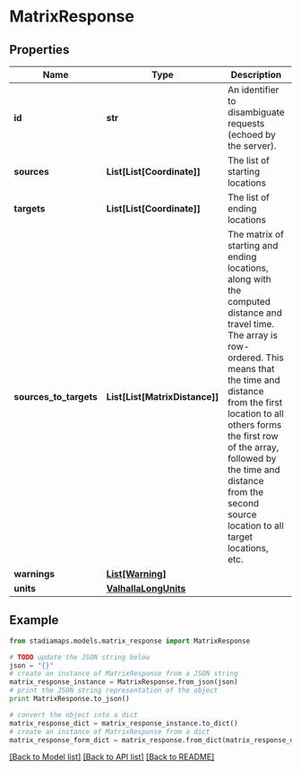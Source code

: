 # MatrixResponse


## Properties
Name | Type | Description | Notes
------------ | ------------- | ------------- | -------------
**id** | **str** | An identifier to disambiguate requests (echoed by the server). | [optional] 
**sources** | **List[List[Coordinate]]** | The list of starting locations | 
**targets** | **List[List[Coordinate]]** | The list of ending locations | 
**sources_to_targets** | **List[List[MatrixDistance]]** | The matrix of starting and ending locations, along with the computed distance and travel time. The array is row-ordered. This means that the time and distance from the first location to all others forms the first row of the array, followed by the time and distance from the second source location to all target locations, etc. | 
**warnings** | [**List[Warning]**](Warning.md) |  | [optional] 
**units** | [**ValhallaLongUnits**](ValhallaLongUnits.md) |  | 

## Example

```python
from stadiamaps.models.matrix_response import MatrixResponse

# TODO update the JSON string below
json = "{}"
# create an instance of MatrixResponse from a JSON string
matrix_response_instance = MatrixResponse.from_json(json)
# print the JSON string representation of the object
print MatrixResponse.to_json()

# convert the object into a dict
matrix_response_dict = matrix_response_instance.to_dict()
# create an instance of MatrixResponse from a dict
matrix_response_form_dict = matrix_response.from_dict(matrix_response_dict)
```
[[Back to Model list]](../README.md#documentation-for-models) [[Back to API list]](../README.md#documentation-for-api-endpoints) [[Back to README]](../README.md)


